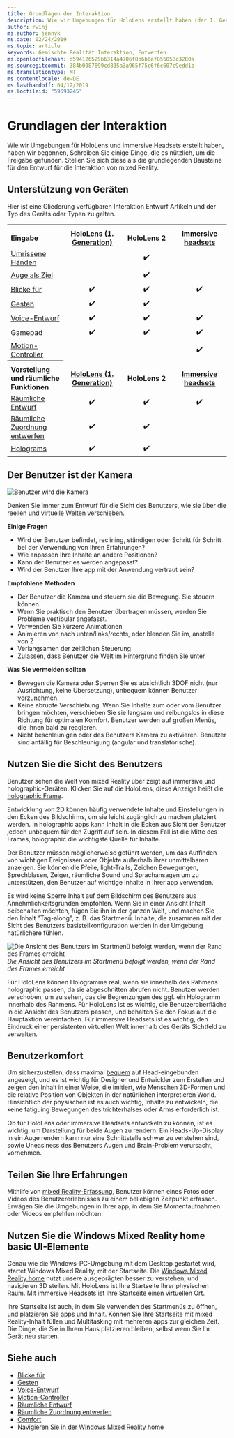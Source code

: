 ```yaml
---
title: Grundlagen der Interaktion
description: Wie wir Umgebungen für HoloLens erstellt haben (der 1. Generation), HoloLens 2 und immersive Headsets, haben wir begonnen, Schreiben Sie einige Dinge freigeben nützlich herausgestellt.
author: rwinj
ms.author: jennyk
ms.date: 02/24/2019
ms.topic: article
keywords: Gemischte Realität Interaktion, Entwerfen
ms.openlocfilehash: d594126529b6314a4706f8b6b6af856058c3280a
ms.sourcegitcommit: 384b0087899cd835a3a965f75c6f6c607c9edd1b
ms.translationtype: MT
ms.contentlocale: de-DE
ms.lasthandoff: 04/12/2019
ms.locfileid: "59593245"
---
```

# <a name="interaction-fundamentals"></a>Grundlagen der Interaktion

Wie wir Umgebungen für HoloLens und immersive Headsets erstellt haben, haben wir begonnen, Schreiben Sie einige Dinge, die es nützlich, um die Freigabe gefunden. Stellen Sie sich diese als die grundlegenden Bausteine für den Entwurf für die Interaktion von mixed Reality.

## <a name="device-support"></a>Unterstützung von Geräten

Hier ist eine Gliederung verfügbaren Interaktion Entwurf Artikeln und der Typ des Geräts oder Typen zu gelten.
<br>

<table>

<th>
<tr>

<td style="width:150px;"><strong>Eingabe</strong></td>
<td style="width:150px; text-align: center;"><a href="hololens-hardware-details.md"><strong>HoloLens (1. Generation)</strong></a></td>
<td style="width:150px; text-align: center;"><strong>HoloLens 2</strong></td>
<td style="width:150px; text-align: center;"><a href="immersive-headset-hardware-details.md"><strong>Immersive headsets</strong></a></td>
</tr>
</th>
 
<tr>
<td> <a href="gestures.md">Umrissene Händen</a></td><td style="text-align: center;"></td><td style="text-align: center;">✔️</td><td></td>

</tr><tr>
<td> <a href="gaze-targeting.md">Auge als Ziel</a></td><td style="text-align: center;"></td><td style="text-align: center;">✔️</td><td style="text-align: center;"></td>
</tr><tr>
<td> <a href="gaze-targeting.md">Blicke für</a></td><td style="text-align: center;">✔️</td><td style="text-align: center;">✔️</td><td style="text-align: center;">✔️</td>
</tr><tr>
<td> <a href="gestures.md">Gesten</a></td><td style="text-align: center;">✔️</td><td style="text-align: center;">✔️</td><td></td>
</tr><tr>
<td> <a href="voice-design.md">Voice-Entwurf</a></td><td style="text-align: center;">✔️</td><td style="text-align: center;">✔️</td><td style="text-align: center;">✔️</td>
</tr><tr>
<td> Gamepad</td><td style="text-align: center;">✔️</td><td style="text-align: center;">✔️</td><td style="text-align: center;">✔️</td>
</tr>
<tr>
<td> <a href="motion-controllers.md">Motion-Controller</a></td><td></td><td style="text-align: center;"></td><td style="text-align: center;">✔️</td>

</tr>
<th>
<tr>
<td style="width:150px;"><strong>Vorstellung und räumliche Funktionen</strong></td>
<td style="width:150px; text-align: center;"><a href="hololens-hardware-details.md"><strong>HoloLens (1. Generation)</strong></a></td>
<td style="width:150px; text-align: center;"><strong>HoloLens 2</strong></td>
<td style="width:150px; text-align: center;"><a href="immersive-headset-hardware-details.md"><strong>Immersive headsets</strong></a></td>
</tr>
</th>
<tr>

<td> <a href="spatial-sound-design.md">Räumliche Entwurf</a></td><td style="text-align: center;">✔️</td><td style="text-align: center;">✔️</td><td style="text-align: center;">✔️</td>
</tr><tr>
<td> <a href="spatial-mapping-design.md">Räumliche Zuordnung entwerfen</a></td><td style="text-align: center;">✔️</td><td style="text-align: center;">✔️</td><td></td>
</tr><tr>
<td> <a href="hologram.md">Holograms</a></td><td style="text-align: center;">✔️</td><td style="text-align: center;">✔️</td><td></td>
</tr>

</table>

## <a name="the-user-is-the-camera"></a>Der Benutzer ist der Kamera

![Benutzer wird die Kamera](images/useriscamera-640px.jpg)

Denken Sie immer zum Entwurf für die Sicht des Benutzers, wie sie über die reellen und virtuelle Welten verschieben.

**Einige Fragen**
* Wird der Benutzer befindet, reclining, ständigen oder Schritt für Schritt bei der Verwendung von Ihren Erfahrungen?
* Wie anpassen Ihre Inhalte an andere Positionen?
* Kann der Benutzer es werden angepasst?
* Wird der Benutzer Ihre app mit der Anwendung vertraut sein?

**Empfohlene Methoden**
* Der Benutzer die Kamera und steuern sie die Bewegung. Sie steuern können.
* Wenn Sie praktisch den Benutzer übertragen müssen, werden Sie Probleme vestibular angefasst.
* Verwenden Sie kürzere Animationen
* Animieren von nach unten/links/rechts, oder blenden Sie im, anstelle von Z
* Verlangsamen der zeitlichen Steuerung
* Zulassen, dass Benutzer die Welt im Hintergrund finden Sie unter

**Was Sie vermeiden sollten**
* Bewegen die Kamera oder Sperren Sie es absichtlich 3DOF nicht (nur Ausrichtung, keine Übersetzung), unbequem können Benutzer vorzunehmen.
* Keine abrupte Verschiebung. Wenn Sie Inhalte zum oder vom Benutzer bringen möchten, verschieben Sie sie langsam und reibungslos in diese Richtung für optimalen Komfort. Benutzer werden auf großen Menüs, die Ihnen bald zu reagieren.
* Nicht beschleunigen oder des Benutzers Kamera zu aktivieren. Benutzer sind anfällig für Beschleunigung (angular und translatorische).

## <a name="leverage-the-users-perspective"></a>Nutzen Sie die Sicht des Benutzers

Benutzer sehen die Welt von mixed Reality über zeigt auf immersive und holographic-Geräten. Klicken Sie auf die HoloLens, diese Anzeige heißt die [holographic Frame](holographic-frame.md).

Entwicklung von 2D können häufig verwendete Inhalte und Einstellungen in den Ecken des Bildschirms, um sie leicht zugänglich zu machen platziert werden. In holographic apps kann Inhalt in die Ecken aus Sicht der Benutzer jedoch unbequem für den Zugriff auf sein. In diesem Fall ist die Mitte des Frames, holographic die wichtigste Quelle für Inhalte.

Der Benutzer müssen möglicherweise geführt werden, um das Auffinden von wichtigen Ereignissen oder Objekte außerhalb ihrer unmittelbaren anzeigen. Sie können die Pfeile, light-Trails, Zeichen Bewegungen, Sprechblasen, Zeiger, räumliche Sound und Sprachansagen um zu unterstützen, den Benutzer auf wichtige Inhalte in Ihrer app verwenden.

Es wird keine Sperre Inhalt auf dem Bildschirm des Benutzers aus Annehmlichkeitsgründen empfohlen. Wenn Sie in einer Ansicht Inhalt beibehalten möchten, fügen Sie ihn in der ganzen Welt, und machen Sie den Inhalt "Tag-along", z. B. das Startmenü. Inhalte, die zusammen mit der Sicht des Benutzers basisteilkonfiguration werden in der Umgebung natürlichere fühlen.

![Die Ansicht des Benutzers im Startmenü befolgt werden, wenn der Rand des Frames erreicht](images/tagalong-1000px.jpg)<br>
*Die Ansicht des Benutzers im Startmenü befolgt werden, wenn der Rand des Frames erreicht*

Für HoloLens können Hologramme real, wenn sie innerhalb des Rahmens holographic passen, da sie abgeschnitten abrufen nicht. Benutzer werden verschoben, um zu sehen, das die Begrenzungen des ggf. ein Hologramm innerhalb des Rahmens. Für HoloLens ist es wichtig, die Benutzeroberfläche in die Ansicht des Benutzers passen, und behalten Sie den Fokus auf die Hauptaktion vereinfachen. Für immersive Headsets ist es wichtig, den Eindruck einer persistenten virtuellen Welt innerhalb des Geräts Sichtfeld zu verwalten.

## <a name="user-comfort"></a>Benutzerkomfort

Um sicherzustellen, dass maximal [bequem](comfort.md) auf Head-eingebunden angezeigt, und es ist wichtig für Designer und Entwickler zum Erstellen und zeigen den Inhalt in einer Weise, die imitiert, wie Menschen 3D-Formen und die relative Position von Objekten in der natürlichen interpretieren World. Hinsichtlich der physischen ist es auch wichtig, Inhalte zu entwickeln, die keine fatiguing Bewegungen des trichterhalses oder Arms erforderlich ist.

Ob für HoloLens oder immersive Headsets entwickeln zu können, ist es wichtig, um Darstellung für beide Augen zu rendern. Ein Heads-Up-Display in ein Auge rendern kann nur eine Schnittstelle schwer zu verstehen sind, sowie Uneasiness des Benutzers Augen und Brain-Problem verursacht, vornehmen.

## <a name="share-your-experience"></a>Teilen Sie Ihre Erfahrungen

Mithilfe von [mixed Reality-Erfassung](mixed-reality-capture.md), Benutzer können eines Fotos oder Videos des Benutzererlebnisses zu einem beliebigen Zeitpunkt erfassen. Erwägen Sie die Umgebungen in Ihrer app, in dem Sie Momentaufnahmen oder Videos empfehlen möchten.

## <a name="leverage-basic-ui-elements-of-the-windows-mixed-reality-home"></a>Nutzen Sie die Windows Mixed Reality home basic UI-Elemente

Genau wie die Windows-PC-Umgebung mit dem Desktop gestartet wird, startet Windows Mixed Reality, mit der Startseite. Die [Windows Mixed Reality home](navigating-the-windows-mixed-reality-home.md) nutzt unsere ausgeprägten besser zu verstehen, und navigieren 3D stellen. Mit HoloLens ist Ihre Startseite Ihrer physischen Raum. Mit immersive Headsets ist Ihre Startseite einen virtuellen Ort.

Ihre Startseite ist auch, in dem Sie verwenden des Startmenüs zu öffnen, und platzieren Sie apps und Inhalt. Können Sie Ihre Startseite mit mixed Reality-Inhalt füllen und Multitasking mit mehreren apps zur gleichen Zeit. Die Dinge, die Sie in Ihrem Haus platzieren bleiben, selbst wenn Sie Ihr Gerät neu starten.

## <a name="see-also"></a>Siehe auch
* [Blicke für](gaze-targeting.md)
* [Gesten](gestures.md)
* [Voice-Entwurf](voice-design.md)
* [Motion-Controller](motion-controllers.md)
* [Räumliche Entwurf](spatial-sound-design.md)
* [Räumliche Zuordnung entwerfen](spatial-mapping-design.md)
* [Comfort](comfort.md)
* [Navigieren Sie in der Windows Mixed Reality home](navigating-the-windows-mixed-reality-home.md)
